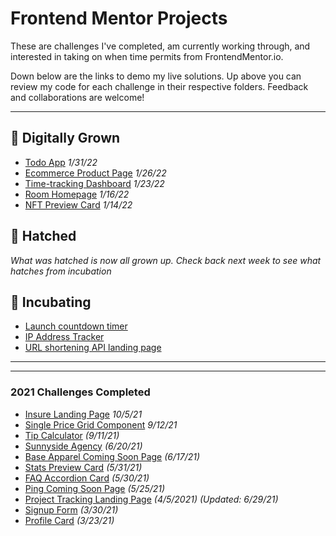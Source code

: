 # Frontend Mentor Projects

These are challenges I've completed, am currently working through, and interested in taking on when time permits from FrontendMentor.io.

Down below are the links to demo my live solutions. Up above you can review my code for each challenge in their respective folders. Feedback and collaborations are welcome!

---

## 🐔 Digitally Grown

- [Todo App](https://shegeeks.github.io/Frontend-Mentor-Projects/todo-app/) _1/31/22_
- [Ecommerce Product Page](https://shegeeks.github.io/Frontend-Mentor-Projects/time-tracking-dashboard/) _1/26/22_
- [Time-tracking Dashboard](https://shegeeks.github.io/Frontend-Mentor-Projects/time-tracking-dashboard/) _1/23/22_
- [Room Homepage](https://www.frontendmentor.io/challenges/room-homepage-BtdBY_ENq) _1/16/22_
- [NFT Preview Card](https://shegeeks.github.io/Frontend-Mentor-Projects/nft-preview-card/) _1/14/22_

## 🐣 Hatched

_What was hatched is now all grown up. Check back next week to see what hatches from incubation_

## 🥚 Incubating

- [Launch countdown timer](https://www.frontendmentor.io/challenges/launch-countdown-timer-N0XkGfyz-)
- [IP Address Tracker](https://www.frontendmentor.io/challenges/ip-address-tracker-I8-0yYAH0)
- [URL shortening API landing page](https://www.frontendmentor.io/challenges/url-shortening-api-landing-page-2ce3ob-G)

---

---

### 2021 Challenges Completed

- [Insure Landing Page](https://shegeeks.github.io/Frontend-Mentor-Projects/insure-landing-page/) _10/5/21_
- [Single Price Grid Component](https://shegeeks.github.io/Frontend-Mentor-Projects/single-price-grid-component/) _9/12/21_
- [Tip Calculator](https://shegeeks.github.io/Frontend-Mentor-Projects/tip-calculator/) _(9/11/21)_
- [Sunnyside Agency](https://shegeeks.github.io/Frontend-Mentor-Projects/sunnyside-agency/) _(6/20/21)_
- [Base Apparel Coming Soon Page](https://shegeeks.github.io/Frontend-Mentor-Projects/base-apparel/) _(6/17/21)_
- [Stats Preview Card](https://shegeeks.github.io/Frontend-Mentor-Projects/stats-preview-card/) _(5/31/21)_
- [FAQ Accordion Card](https://shegeeks.github.io/Frontend-Mentor-Projects/faq-accordion-card/) _(5/30/21)_
- [Ping Coming Soon Page](https://shegeeks.github.io/Frontend-Mentor-Projects/ping-coming-soon-page) _(5/25/21)_
- [Project Tracking Landing Page](https://shegeeks.github.io/Frontend-Mentor-Projects/project-tracking-component/) _(4/5/2021)_ _(Updated: 6/29/21)_
- [Signup Form](https://shegeeks.github.io/Frontend-Mentor-Projects/Signup%20Form/) _(3/30/21)_
- [Profile Card](https://shegeeks.github.io/Frontend-Mentor-Projects/Profile%20Card/) _(3/23/21)_
